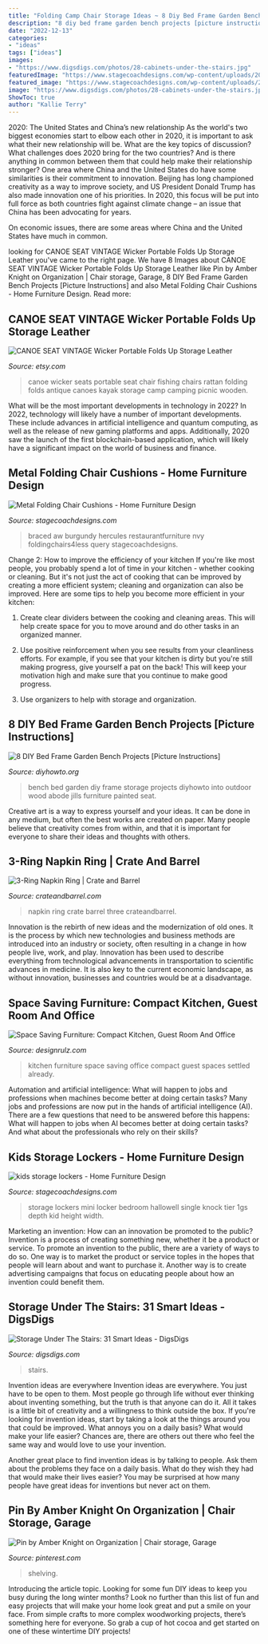```yaml
---
title: "Folding Camp Chair Storage Ideas ~ 8 Diy Bed Frame Garden Bench Projects [picture Instructions]"
description: "8 diy bed frame garden bench projects [picture instructions]"
date: "2022-12-13"
categories:
- "ideas"
tags: ["ideas"]
images:
- "https://www.digsdigs.com/photos/28-cabinets-under-the-stairs.jpg"
featuredImage: "https://www.stagecoachdesigns.com/wp-content/uploads/2015/09/Metal-Folding-Chair-Cushions.jpg"
featured_image: "https://www.stagecoachdesigns.com/wp-content/uploads/2017/05/kids-storage-lockers.jpg"
image: "https://www.digsdigs.com/photos/28-cabinets-under-the-stairs.jpg"
ShowToc: true
author: "Kallie Terry"
---
```



2020: The United States and China’s new relationship
As the world's two biggest economies start to elbow each other in 2020, it is important to ask what their new relationship will be. What are the key topics of discussion? What challenges does 2020 bring for the two countries? And is there anything in common between them that could help make their relationship stronger?
One area where China and the United States do have some similarities is their commitment to innovation. Beijing has long championed creativity as a way to improve society, and US President Donald Trump has also made innovation one of his priorities. In 2020, this focus will be put into full force as both countries fight against climate change – an issue that China has been advocating for years.

On economic issues, there are some areas where China and the United States have much in common.

	

		
looking for CANOE SEAT VINTAGE Wicker Portable Folds Up Storage Leather you've came to the right page. We have 8 Images about CANOE SEAT VINTAGE Wicker Portable Folds Up Storage Leather like Pin by Amber Knight on Organization | Chair storage, Garage, 8 DIY Bed Frame Garden Bench Projects [Picture Instructions] and also Metal Folding Chair Cushions - Home Furniture Design. Read more:
		
    
## CANOE SEAT VINTAGE Wicker Portable Folds Up Storage Leather

<img loading=lazy src="https://img0.etsystatic.com/028/1/8738560/il_570xN.603835006_gaxc.jpg" onerror="this.onerror=null;this.src='https://tse2.mm.bing.net/th?id=OIP.RisJMJQR1c66SFqjMxLQegHaJ6&amp;pid=15.1';" alt="CANOE SEAT VINTAGE Wicker Portable Folds Up Storage Leather">

_Source: etsy.com_

>canoe wicker seats portable seat chair fishing chairs rattan folding folds antique canoes kayak storage camp camping picnic wooden. 

	

What will be the most important developments in technology in 2022?
In 2022, technology will likely have a number of important developments. These include advances in artificial intelligence and quantum computing, as well as the release of new gaming platforms and apps. Additionally, 2020 saw the launch of the first blockchain-based application, which will likely have a significant impact on the world of business and finance.

    
## Metal Folding Chair Cushions - Home Furniture Design

<img loading=lazy src="https://www.stagecoachdesigns.com/wp-content/uploads/2015/09/Metal-Folding-Chair-Cushions.jpg" onerror="this.onerror=null;this.src='https://tse1.mm.bing.net/th?id=OIP.-hht--sdT18YbYyp2gRANAHaHa&amp;pid=15.1';" alt="Metal Folding Chair Cushions - Home Furniture Design">

_Source: stagecoachdesigns.com_

>braced aw burgundy hercules restaurantfurniture nvy foldingchairs4less query stagecoachdesigns. 

	

Change 2: How to improve the efficiency of your kitchen
If you're like most people, you probably spend a lot of time in your kitchen - whether cooking or cleaning. But it's not just the act of cooking that can be improved by creating a more efficient system; cleaning and organization can also be improved. Here are some tips to help you become more efficient in your kitchen:
1. Create clear dividers between the cooking and cleaning areas. This will help create space for you to move around and do other tasks in an organized manner.

2. Use positive reinforcement when you see results from your cleanliness efforts. For example, if you see that your kitchen is dirty but you're still making progress, give yourself a pat on the back! This will keep your motivation high and make sure that you continue to make good progress.

3. Use organizers to help with storage and organization.

    
## 8 DIY Bed Frame Garden Bench Projects [Picture Instructions]

<img loading=lazy src="http://www.diyhowto.org/wp-content/uploads/DIY-Bed-Frame-Garden-Bench-with-Storage-DIYHOWTO.jpg" onerror="this.onerror=null;this.src='https://tse1.mm.bing.net/th?id=OIP.nNiWQo9BkGkx-LvpDvj-HgHaJ8&amp;pid=15.1';" alt="8 DIY Bed Frame Garden Bench Projects [Picture Instructions]">

_Source: diyhowto.org_

>bench bed garden diy frame storage projects diyhowto into outdoor wood abode jills furniture painted seat. 

	

Creative art is a way to express yourself and your ideas. It can be done in any medium, but often the best works are created on paper. Many people believe that creativity comes from within, and that it is important for everyone to share their ideas and thoughts with others.

    
## 3-Ring Napkin Ring | Crate And Barrel

<img loading=lazy src="http://images.crateandbarrel.com/is/image/Crate/ThreeRingNapkinRingSHF15" onerror="this.onerror=null;this.src='https://tse3.mm.bing.net/th?id=OIP.w0VUlTp5TXM85I5Lz-ttzwHaHa&amp;pid=15.1';" alt="3-Ring Napkin Ring | Crate and Barrel">

_Source: crateandbarrel.com_

>napkin ring crate barrel three crateandbarrel. 

	

Innovation is the rebirth of new ideas and the modernization of old ones. It is the process by which new technologies and business methods are introduced into an industry or society, often resulting in a change in how people live, work, and play. Innovation has been used to describe everything from technological advancements in transportation to scientific advances in medicine. It is also key to the current economic landscape, as without innovation, businesses and countries would be at a disadvantage.

    
## Space Saving Furniture: Compact Kitchen, Guest Room And Office

<img loading=lazy src="https://cdn.designrulz.com/wp-content/uploads/2012/09/Kitchen4.jpg" onerror="this.onerror=null;this.src='https://tse2.mm.bing.net/th?id=OIP.GvkrLHDdAYLrYfZYEWb-DQHaLG&amp;pid=15.1';" alt="Space Saving Furniture: Compact Kitchen, Guest Room And Office">

_Source: designrulz.com_

>kitchen furniture space saving office compact guest spaces settled already. 

	

Automation and artificial intelligence: What will happen to jobs and professions when machines become better at doing certain tasks?
Many jobs and professions are now put in the hands of artificial intelligence (AI). There are a few questions that need to be answered before this happens: What will happen to jobs when AI becomes better at doing certain tasks? And what about the professionals who rely on their skills?

    
## Kids Storage Lockers - Home Furniture Design

<img loading=lazy src="https://www.stagecoachdesigns.com/wp-content/uploads/2017/05/kids-storage-lockers.jpg" onerror="this.onerror=null;this.src='https://tse1.mm.bing.net/th?id=OIP.pfIJZ4ayXuxS6tNUangm0AHaKE&amp;pid=15.1';" alt="kids storage lockers - Home Furniture Design">

_Source: stagecoachdesigns.com_

>storage lockers mini locker bedroom hallowell single knock tier 1gs depth kid height width. 

	

Marketing an invention: How can an innovation be promoted to the public?
Invention is a process of creating something new, whether it be a product or service. To promote an invention to the public, there are a variety of ways to do so. One way is to market the product or service toples in the hopes that people will learn about and want to purchase it. Another way is to create advertising campaigns that focus on educating people about how an invention could benefit them.

    
## Storage Under The Stairs: 31 Smart Ideas - DigsDigs

<img loading=lazy src="https://www.digsdigs.com/photos/28-cabinets-under-the-stairs.jpg" onerror="this.onerror=null;this.src='https://tse1.mm.bing.net/th?id=OIP.2e2Idsy0MSOdo73l6I613AHaKZ&amp;pid=15.1';" alt="Storage Under The Stairs: 31 Smart Ideas - DigsDigs">

_Source: digsdigs.com_

>stairs. 

	

Invention ideas are everywhere
Invention ideas are everywhere. You just have to be open to them. Most people go through life without ever thinking about inventing something, but the truth is that anyone can do it. All it takes is a little bit of creativity and a willingness to think outside the box.
If you're looking for invention ideas, start by taking a look at the things around you that could be improved. What annoys you on a daily basis? What would make your life easier? Chances are, there are others out there who feel the same way and would love to use your invention.

Another great place to find invention ideas is by talking to people. Ask them about the problems they face on a daily basis. What do they wish they had that would make their lives easier? You may be surprised at how many people have great ideas for inventions but never act on them.

    
## Pin By Amber Knight On Organization | Chair Storage, Garage

<img loading=lazy src="https://i.pinimg.com/originals/46/d0/7f/46d07fbc527993b43f97261d9948ec60.jpg" onerror="this.onerror=null;this.src='https://tse2.mm.bing.net/th?id=OIP.zIGhjrtjtKGhgNs14qprdAHaJ4&amp;pid=15.1';" alt="Pin by Amber Knight on Organization | Chair storage, Garage">

_Source: pinterest.com_

>shelving. 

	

Introducing the article topic.
Looking for some fun DIY ideas to keep you busy during the long winter months? Look no further than this list of fun and easy projects that will make your home look great and put a smile on your face. From simple crafts to more complex woodworking projects, there’s something here for everyone. So grab a cup of hot cocoa and get started on one of these wintertime DIY projects!

